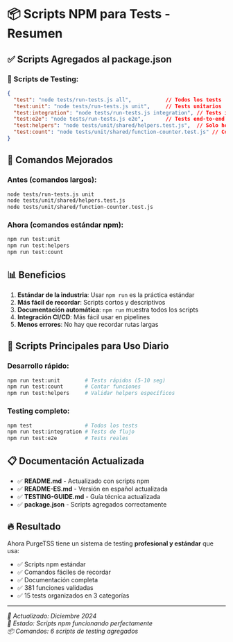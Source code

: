 # 📦 Scripts NPM para Tests - Resumen

## ✅ Scripts Agregados al package.json

### 🧪 Scripts de Testing:

```json
{
  "test": "node tests/run-tests.js all",           // Todos los tests
  "test:unit": "node tests/run-tests.js unit",     // Tests unitarios
  "test:integration": "node tests/run-tests.js integration", // Tests integración
  "test:e2e": "node tests/run-tests.js e2e",       // Tests end-to-end
  "test:helpers": "node tests/unit/shared/helpers.test.js",  // Solo helpers
  "test:count": "node tests/unit/shared/function-counter.test.js" // Contar funciones
}
```

## 🚀 Comandos Mejorados

### Antes (comandos largos):
```bash
node tests/run-tests.js unit
node tests/unit/shared/helpers.test.js
node tests/unit/shared/function-counter.test.js
```

### Ahora (comandos estándar npm):
```bash
npm run test:unit
npm run test:helpers
npm run test:count
```

## 📊 Beneficios

1. **Estándar de la industria**: Usar `npm run` es la práctica estándar
2. **Más fácil de recordar**: Scripts cortos y descriptivos
3. **Documentación automática**: `npm run` muestra todos los scripts
4. **Integración CI/CD**: Más fácil usar en pipelines
5. **Menos errores**: No hay que recordar rutas largas

## 🎯 Scripts Principales para Uso Diario

### Desarrollo rápido:
```bash
npm run test:unit        # Tests rápidos (5-10 seg)
npm run test:count       # Contar funciones
npm run test:helpers     # Validar helpers específicos
```

### Testing completo:
```bash
npm test                 # Todos los tests
npm run test:integration # Tests de flujo
npm run test:e2e         # Tests reales
```

## 📋 Documentación Actualizada

- ✅ **README.md** - Actualizado con scripts npm
- ✅ **README-ES.md** - Versión en español actualizada  
- ✅ **TESTING-GUIDE.md** - Guía técnica actualizada
- ✅ **package.json** - Scripts agregados correctamente

## 🔥 Resultado

Ahora PurgeTSS tiene un sistema de testing **profesional y estándar** que usa:
- ✅ Scripts npm estándar
- ✅ Comandos fáciles de recordar
- ✅ Documentación completa
- ✅ 381 funciones validadas
- ✅ 15 tests organizados en 3 categorías

---

*📅 Actualizado: Diciembre 2024*  
*🎯 Estado: Scripts npm funcionando perfectamente*  
*📦 Comandos: 6 scripts de testing agregados*
